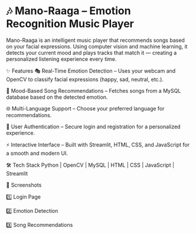 # 🎶 Mano-Raaga – Emotion Recognition Music Player
Mano-Raaga is an intelligent music player that recommends songs based on your facial expressions. Using computer vision and machine learning, it detects your current mood and plays tracks that match it — creating a personalized listening experience every time.

✨ Features
🎭 Real-Time Emotion Detection – Uses your webcam and OpenCV to classify facial expressions (happy, sad, neutral, etc.).

🎵 Mood-Based Song Recommendations – Fetches songs from a MySQL database based on the detected emotion.

🌐 Multi-Language Support – Choose your preferred language for recommendations.

🔐 User Authentication – Secure login and registration for a personalized experience.

⚡ Interactive Interface – Built with Streamlit, HTML, CSS, and JavaScript for a smooth and modern UI.

🛠 Tech Stack
Python | OpenCV | MySQL | HTML | CSS | JavaScript | Streamlit

📸 Screenshots

1️⃣ Login Page

2️⃣ Emotion Detection

3️⃣ Song Recommendations
